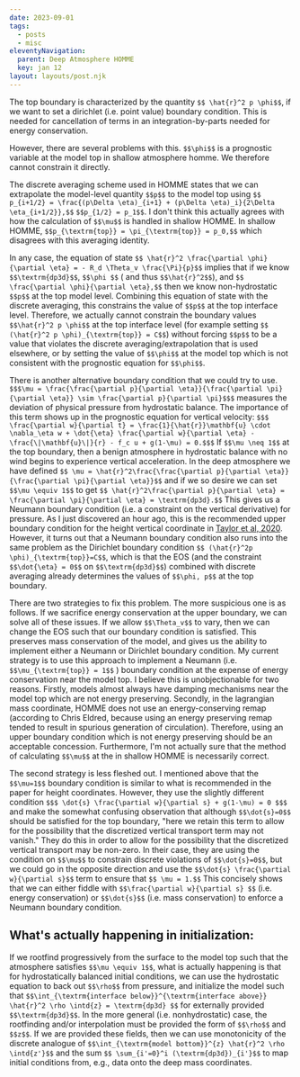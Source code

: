 ```yaml
---
date: 2023-09-01
tags:
  - posts
  - misc
eleventyNavigation:
  parent: Deep Atmosphere HOMME
  key: jan 12
layout: layouts/post.njk
---
```


The top boundary is characterized by the quantity `$$ \hat{r}^2 p \phi$$`, if we want to set a 
dirichlet (i.e. point value) boundary condition. This is needed for cancellation of terms in 
an integration-by-parts needed for energy conservation. 

However, there are several problems with this. `$$\phi$$` is a prognostic variable at
the model top in shallow atmosphere homme. We therefore cannot constrain it directly.

The discrete averaging scheme used in HOMME
states that we can extrapolate the model-level quantity `$$p$$` to the model top 
using `$$ p_{i+1/2} = \frac{(p\Delta \eta)_{i+1} + (p\Delta \eta)_i}{2\Delta \eta_{i+1/2}},$$` `$$p_{1/2} = p_1$$`. 
I don't think this actually agrees with how the calculation of `$$\mu$$` is handled in shallow HOMME.
In shallow HOMME, `$$p_{\textrm{top}} = \pi_{\textrm{top}} = p_0,$$` which disagrees with this averaging identity.

In any case, the equation of state `$$ \hat{r}^2 \frac{\partial \phi}{\partial \eta} = - R_d \Theta_v \frac{\Pi}{p}$$`
implies that if we know `$$\textrm{dp3d}$$`, `$$\phi $$` ( and thus `$$\hat{r}^2$$`), and `$$ \frac{\partial \phi}{\partial \eta},$$`
then we know non-hydrostatic `$$p$$` at the top model level. Combining this equation of state with the 
discrete averaging, this constrains the value of `$$p$$` at the top interface level. Therefore, 
we actually cannot constrain the boundary values `$$\hat{r}^2 p \phi$$` at the top interface level 
(for example setting `$$ (\hat{r}^2 p \phi)_{\textrm{top}} = C$$`) without forcing `$$p$$` to be a value that 
violates the discrete averaging/extrapolation that is used elsewhere, or by setting the value of `$$\phi$$`
at the model top which is not consistent with the prognostic equation for `$$\phi$$`.

There is another alternative boundary condition that we could try to use. 
`$$$\mu = \frac{\frac{\partial p}{\partial \eta}}{\frac{\partial \pi}{\partial \eta}} \sim \frac{\partial p}{\partial \pi}$$$` measures the 
deviation of physical pressure from hydrostatic balance. The importance
of this term shows up in the prognostic equation for vertical velocity: `$$$ \frac{\partial w}{\partial t} = \frac{1}{\hat{r}}\mathbf{u} \cdot \nabla_\eta w + \dot{\eta} \frac{\partial w}{\partial \eta} - \frac{\|\mathbf{u}\|}{r} - f_c u + g(1-\mu) = 0.$$$`
If `$$\mu \neq 1$$` at the top boundary, then a benign atmosphere in hydrostatic balance with no wind begins to experience vertical acceleration.
In the deep atmosphere we have defined `$$ \mu = \hat{r}^2\frac{\frac{\partial p}{\partial \eta}}{\frac{\partial \pi}{\partial \eta}}$$`
and if we so desire we can set `$$\mu \equiv 1$$` to get `$$ \hat{r}^2\frac{\partial p}{\partial \eta} = \frac{\partial \pi}{\partial \eta} = \textrm{dp3d}.$$`
This gives us a Neumann boundary condition (i.e. a constraint on the vertical derivative) for pressure.
As I just discovered an hour ago, this is the recommended upper boundary condition for the height vertical coordinate
in [Taylor et al, 2020](). However, it turns out that a Neumann boundary condition also runs into the same 
problem as the Dirichlet boundary condition `$$ (\hat{r}^2p \phi)_{\textrm{top}}=C$$`, which is that
the EOS (and the constraint `$$\dot{\eta} = 0$$` on `$$\textrm{dp3d}$$`) combined with discrete averaging 
already determines the values of `$$\phi, p$$` at the top boundary. 

There are two strategies to fix this problem. The more suspicious one is as follows.
If we sacrifice energy conservation at the upper boundary, we can solve all of these issues.
If we allow `$$\Theta_v$$` to vary, then we can change the EOS such that our boundary condition is satisfied. 
This preserves mass conservation of the model, and gives us the ability to implement either a Neumann or Dirichlet boundary condition.
My current strategy is to use this approach to implement a Neumann (i.e. `$$\mu_{\textrm{top}} = 1$$` ) 
boundary condition at the expense of energy conservation near the model top.
I believe this is unobjectionable for two reasons. Firstly, models almost always have damping mechanisms
near the model top which are not energy preserving. Secondly, 
in the lagrangian mass coordinate, HOMME does not use an energy-conserving remap 
(according to Chris Eldred, because using an energy preserving remap tended to result in 
spurious generation of circulation). Therefore, using an upper boundary condition which is not
energy preserving should be an acceptable concession. Furthermore, I'm not actually sure that
the method of calculating `$$\mu$$` at the in shallow HOMME is necessarily correct.

The second strategy is less fleshed out. I mentioned above that the `$$\mu=1$$` boundary condition
is similar to what is recommended in the paper for height coordinates. However, they
use the slightly different condition
`$$$
\dot{s} \frac{\partial w}{\partial s} + g(1-\mu) = 0
$$$`
and make the somewhat confusing observation that although `$$\dot{s}=0$$` should be satisfied for
the top boundary, "here we retain this term to allow for the
possibility that the discretized vertical transport term may not vanish." They do this in order
to allow for the possibility that the discretized vertical transport may be non-zero. In their case, 
they are using the condition on `$$\mu$$` to constrain discrete violations of `$$\dot{s}=0$$`, 
but we could go in the opposite direction and use the `$$\dot{s} \frac{\partial w}{\partial s}$$`
term to ensure that `$$ \mu = 1.$$` This concisely shows that we can either fiddle with `$$\frac{\partial w}{\partial s} $$`
(i.e. energy conservation) or `$$\dot{s}$$` (i.e. mass conservation) to 
enforce a Neumann boundary condition. 




## What's actually happening in initialization:
If we rootfind progressively from the surface to the model top such that the atmosphere satisfies `$$\mu \equiv 1$$`,
what is actually happening is that for hydrostatically balanced initial conditions,
we can use the hydrostatic equation to back out `$$\rho$$` from pressure,
and initialize the model such that `$$\int_{\textrm{interface below}}^{\textrm{interface above}} \hat{r}^2 \rho \intd{z} = \textrm{dp3d} $$` for
externally provided `$$\textrm{dp3d}$$`. In the more general (i.e. nonhydrostatic) case,
the rootfinding and/or interpolation must be provided the form of `$$\rho$$` and `$$z$$`.
If we are provided these fields, then we can use monotonicity
of the discrete analogue of `$$\int_{\textrm{model bottom}}^{z} \hat{r}^2 \rho \intd{z'}$$` and the sum
`$$ \sum_{i'=0}^i (\textrm{dp3d})_{i'}$$` to map initial conditions from, e.g.,
data onto the deep mass coordinates.



